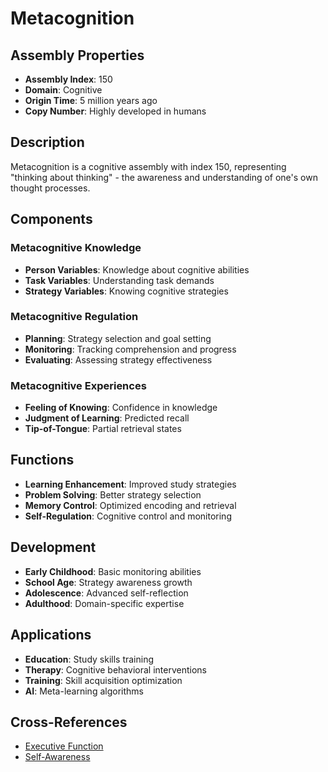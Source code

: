# Metacognition

## Assembly Properties
- **Assembly Index**: 150
- **Domain**: Cognitive
- **Origin Time**: 5 million years ago
- **Copy Number**: Highly developed in humans

## Description

Metacognition is a cognitive assembly with index 150, representing "thinking about thinking" - the awareness and understanding of one's own thought processes.

## Components

### Metacognitive Knowledge
- **Person Variables**: Knowledge about cognitive abilities
- **Task Variables**: Understanding task demands
- **Strategy Variables**: Knowing cognitive strategies

### Metacognitive Regulation
- **Planning**: Strategy selection and goal setting
- **Monitoring**: Tracking comprehension and progress
- **Evaluating**: Assessing strategy effectiveness

### Metacognitive Experiences
- **Feeling of Knowing**: Confidence in knowledge
- **Judgment of Learning**: Predicted recall
- **Tip-of-Tongue**: Partial retrieval states

## Functions

- **Learning Enhancement**: Improved study strategies
- **Problem Solving**: Better strategy selection
- **Memory Control**: Optimized encoding and retrieval
- **Self-Regulation**: Cognitive control and monitoring

## Development

- **Early Childhood**: Basic monitoring abilities
- **School Age**: Strategy awareness growth
- **Adolescence**: Advanced self-reflection
- **Adulthood**: Domain-specific expertise

## Applications

- **Education**: Study skills training
- **Therapy**: Cognitive behavioral interventions
- **Training**: Skill acquisition optimization
- **AI**: Meta-learning algorithms

## Cross-References

- [Executive Function](/domains/cognitive/reasoning/executive_function.md)
- [Self-Awareness](/domains/cognitive/consciousness/self_awareness.md)